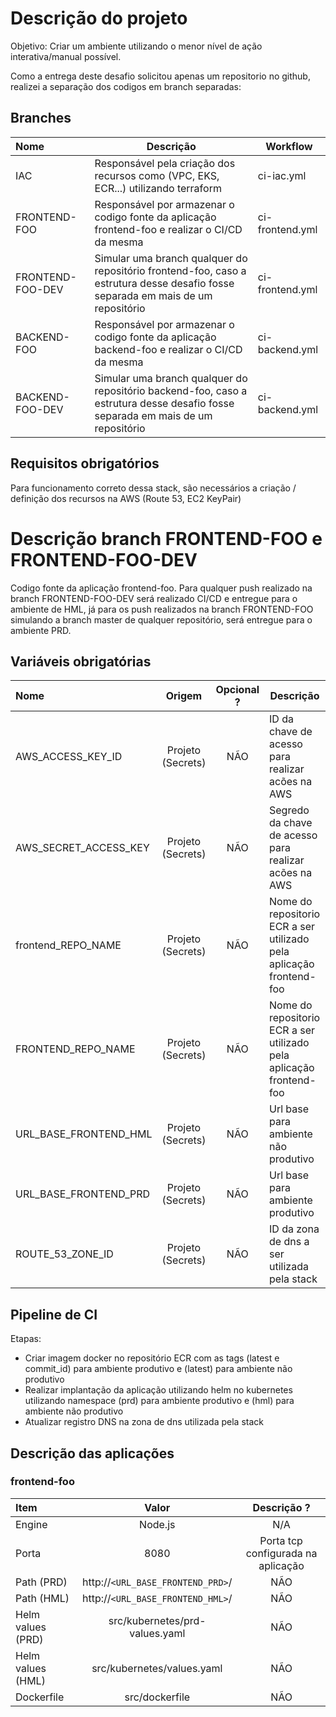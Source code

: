 # Descrição do projeto

Objetivo: Criar um ambiente utilizando o menor nível de ação interativa/manual possível.

Como a entrega deste desafio solicitou apenas um repositorio no github, realizei a separação dos codigos em branch separadas:

## Branches

| Nome                  |  Descrição                                                                                                                        | Workflow        |
| :-------------------  |  ---------------------------------------------------------------------------------------------                                    | --------        |
| IAC                   |  Responsável pela criação dos recursos como (VPC, EKS, ECR...) utilizando terraform                                               | ci-iac.yml      |
| FRONTEND-FOO          |  Responsável por armazenar o codigo fonte da aplicação frontend-foo e realizar o CI/CD da mesma                                   | ci-frontend.yml |
| FRONTEND-FOO-DEV      |  Simular uma branch qualquer do repositório frontend-foo, caso a estrutura desse desafio fosse separada em mais de um repositório | ci-frontend.yml |
| BACKEND-FOO           |  Responsável por armazenar o codigo fonte da aplicação backend-foo e realizar o CI/CD da mesma                                    | ci-backend.yml  |
| BACKEND-FOO-DEV       |  Simular uma branch qualquer do repositório backend-foo, caso a estrutura desse desafio fosse separada em mais de um repositório  | ci-backend.yml  |

## Requisitos obrigatórios

Para funcionamento correto dessa stack, são necessários a criação / definição dos recursos na AWS (Route 53, EC2 KeyPair)

# Descrição branch FRONTEND-FOO e FRONTEND-FOO-DEV

Codigo fonte da aplicação frontend-foo. Para qualquer push realizado na branch FRONTEND-FOO-DEV será realizado CI/CD e entregue para o ambiente de HML, já para os push realizados na branch FRONTEND-FOO simulando a branch master de qualquer repositório, será entregue para o ambiente PRD.

## Variáveis obrigatórias

| Nome                  | Origem  | Opcional ? | Descrição                                                                                     |
| :-------------------  | :-----: | :--------: | --------------------------------------------------------------------------------------------- |
| AWS_ACCESS_KEY_ID     |  Projeto (Secrets)   |    NÃO     | ID da chave de acesso para realizar acões na AWS                                 |
| AWS_SECRET_ACCESS_KEY |  Projeto (Secrets)   |    NÃO     | Segredo da chave de acesso para realizar acões na AWS                            |
| frontend_REPO_NAME    |  Projeto (Secrets)   |    NÃO     | Nome do repositorio ECR a ser utilizado pela aplicação frontend-foo              |
| FRONTEND_REPO_NAME    |  Projeto (Secrets)   |    NÃO     | Nome do repositorio ECR a ser utilizado pela aplicação frontend-foo              |
| URL_BASE_FRONTEND_HML |  Projeto (Secrets)   |    NÃO     | Url base para ambiente não produtivo                                             |
| URL_BASE_FRONTEND_PRD |  Projeto (Secrets)   |    NÃO     | Url base para ambiente produtivo                                                 |
| ROUTE_53_ZONE_ID      |  Projeto (Secrets)   |    NÃO     | ID da zona de dns a ser utilizada pela stack                                     |

## Pipeline de CI

Etapas: 
- Criar imagem docker no repositório ECR com as tags (latest e commit_id) para ambiente produtivo e (latest) para ambiente não produtivo
- Realizar implantação da aplicação utilizando helm no kubernetes utilizando namespace (prd) para ambiente produtivo e (hml) para ambiente não produtivo
- Atualizar registro DNS na zona de dns utilizada pela stack

## Descrição das aplicações

### frontend-foo

| Item                  | Valor                                                 | Descrição ? |
| :-------------------  | :-----:                                               | :--------:  |
| Engine                |  Node.js                                              |    N/A      |
| Porta                 |  8080                                                 |    Porta tcp configurada na aplicação      |
| Path (PRD)            |  http://`<URL_BASE_FRONTEND_PRD>`/                    |    NÃO      |
| Path (HML)            |  http://`<URL_BASE_FRONTEND_HML>`/                    |    NÃO      |
| Helm values (PRD)     |  src/kubernetes/prd-values.yaml                       |    NÃO      |
| Helm values (HML)     |  src/kubernetes/values.yaml                           |    NÃO      |
| Dockerfile            |  src/dockerfile                                       |    NÃO      |
